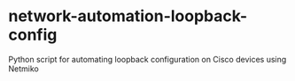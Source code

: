 # network-automation-loopback-config
Python script for automating loopback configuration on Cisco devices using Netmiko
